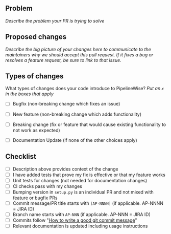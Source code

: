 ## Problem

_Describe the problem your PR is trying to solve_

## Proposed changes

_Describe the big picture of your changes here to communicate to the maintainers why we should accept this pull request.
If it fixes a bug or resolves a feature request, be sure to link to that issue._


## Types of changes

What types of changes does your code introduce to PipelineWise?
_Put an `x` in the boxes that apply_

- [ ] Bugfix (non-breaking change which fixes an issue)
- [ ] New feature (non-breaking change which adds functionality)
- [ ] Breaking change (fix or feature that would cause existing functionality to not work as expected)
- [ ] Documentation Update (if none of the other choices apply)


## Checklist

- [ ] Description above provides context of the change
- [ ] I have added tests that prove my fix is effective or that my feature works
- [ ] Unit tests for changes (not needed for documentation changes)
- [ ] CI checks pass with my changes
- [ ] Bumping version in `setup.py` is an individual PR and not mixed with feature or bugfix PRs
- [ ] Commit message/PR title starts with `[AP-NNNN]` (if applicable. AP-NNNN = JIRA ID)
- [ ] Branch name starts with `AP-NNN` (if applicable. AP-NNN = JIRA ID)
- [ ] Commits follow "[How to write a good git commit message](http://chris.beams.io/posts/git-commit/)"
- [ ] Relevant documentation is updated including usage instructions
